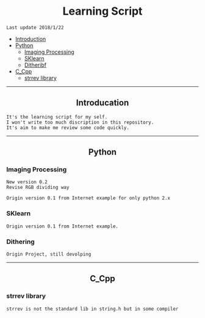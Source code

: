 <h1 align="center">Learning Script</h1>

```
Last update 2018/1/22
```

* [Introduction](#overview)
* [Python](#py)
    * [Imaging Processing](#imagepress)
    * [SKlearn](#sk)
    * [Ditheribf](#di)
* [C_Cpp](#Cpp)
    * [strrev library](#strrev)
        
        
***
<h2 id="overview" align="center">Introducation</h2>

```
It's the learning script for my self.
I won't write too much discription in this repository.
It's aim to make me review some code quickly.
```

***
<h2 id="py" align="center">Python</h2>
<h3 id="imagepress">Imaging Processing</h3>

```
New version 0.2
Revise RGB dividing way

Origin version 0.1 from Internet example for only python 2.x
```

<h3 id="sk">SKlearn</h3>

```
Origin version 0.1 from Internet example.
```


<h3 id="di" >Dithering</h3>

```
Origin Project, still devolping
```
***

<h2 id="Cpp" align="center">C_Cpp</h2>
<h3 id="strrev">strrev library</h3>

```
strrev is not the standard lib in string.h but in some compiler
```

